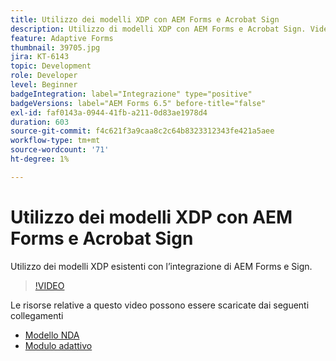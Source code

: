 ```yaml
---
title: Utilizzo dei modelli XDP con AEM Forms e Acrobat Sign
description: Utilizzo di modelli XDP con AEM Forms e Acrobat Sign. Video che illustra come sfruttare i modelli XDP esistenti con l’integrazione di AEM Forms e Sign.
feature: Adaptive Forms
thumbnail: 39705.jpg
jira: KT-6143
topic: Development
role: Developer
level: Beginner
badgeIntegration: label="Integrazione" type="positive"
badgeVersions: label="AEM Forms 6.5" before-title="false"
exl-id: faf0143a-0944-41fb-a211-0d83ae1978d4
duration: 603
source-git-commit: f4c621f3a9caa8c2c64b8323312343fe421a5aee
workflow-type: tm+mt
source-wordcount: '71'
ht-degree: 1%

---
```


# Utilizzo dei modelli XDP con AEM Forms e Acrobat Sign

Utilizzo dei modelli XDP esistenti con l’integrazione di AEM Forms e Sign.

>[!VIDEO](https://video.tv.adobe.com/v/39705?quality=12&learn=on)

Le risorse relative a questo video possono essere scaricate dai seguenti collegamenti

* [Modello NDA](assets/nda-agreement-xdp-template.zip)
* [Modulo adattivo](assets/nda-agreement-af-with-xdp-template.zip)
